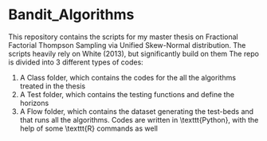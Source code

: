 # Bandit_Algorithms
This repository contains the scripts for my master thesis on Fractional Factorial Thompson Sampling via Unified Skew-Normal distribution. The scripts heavily rely  on White (2013), but significantly build on them
The repo is divided into 3 different types of codes:
1) A Class folder, which contains the codes for the all the algorithms treated in the thesis
2) A Test folder, which contains the testing functions and define the horizons
3) A Flow folder, which contains the dataset generating the test-beds and that runs all the algorithms. 
Codes are written in \texttt{Python}, with the help of some \texttt{R} commands as well
